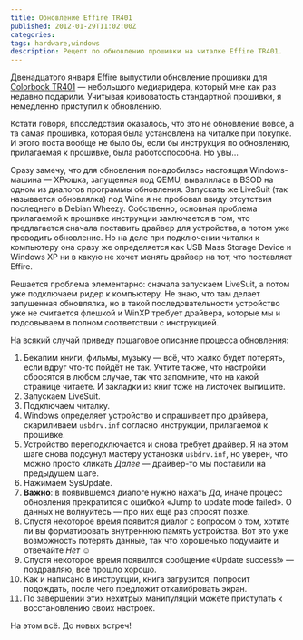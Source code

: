 ```yaml
---
title: Обновление Effire TR401
published: 2012-01-29T11:02:00Z
categories: 
tags: hardware,windows
description: Рецепт по обновлению прошивки на читалке Effire TR401.
---
```


Двенадцатого января Effire выпустили обновление прошивки для <a href='http://effire.ru/catalogue/ebooks/colorbook_tr401/'>Colorbook TR401</a> — небольшого медиаридера, который мне как раз недавно подарили. Учитывая кривоватость стандартной прошивки, я немедленно приступил к обновлению.

Кстати говоря, впоследствии оказалось, что это не обновление вовсе, а та самая прошивка, которая была установлена на читалке при покупке. И этого поста вообще не было бы, если бы инструкция по обновлению, прилагаемая к прошивке, была работоспособна. Но увы…

Сразу замечу, что для обновления понадобилась настоящая Windows-машина — XPюшка, запущенная под QEMU, вывалилась в BSOD на одном из диалогов программы обновления. Запускать же LiveSuit (так называется обновлялка) под Wine я не пробовал ввиду отсутствия последнего в Debian Wheezy.
<a name='more'></a>
Собственно, основная проблема прилагаемой к прошивке инструкции заключается в том, что предлагается сначала поставить драйвер для устройства, а потом уже проводить обновление. Но на деле при подключении читалки к компьютеру она сразу же определяется как USB Mass Storage Device и Windows XP ни в какую не хочет менять драйвер на тот, что поставляет Effire.

Решается проблема элементарно: сначала запускаем LiveSuit, а потом уже подключаем ридер к компьютеру. Не знаю, что там делает запущенная обновлялка, но в такой последовательности устройство уже не считается флешкой и WinXP требует драйвера, которые мы и подсовываем в полном соответствии с инструкцией.

На всякий случай приведу пошаговое описание процесса обновления:<ol><li>Бекапим книги, фильмы, музыку — всё, что жалко будет потерять, если вдруг что-то пойдёт не так. Учтите также, что настройки сбросятся в любом случае, так что запомните, что на какой странице читаете. И закладки из книг тоже на листочек выпишите.</li><li>Запускаем LiveSuit.</li><li>Подключаем читалку.</li><li>Windows определяет устройство и спрашивает про драйвера, скармливаем <code>usbdrv.inf</code> согласно инструкции, прилагаемой к прошивке.</li><li>Устройство переподключается и снова требует драйвер. Я на этом шаге снова подсунул мастеру установки <code>usbdrv.inf</code>, но уверен, что можно просто кликать <i>Далее</i> — драйвер-то мы поставили на предыдущем шаге.</li><li>Нажимаем SysUpdate.</li><li><b>Важно</b>: в появившемся диалоге нужно нажать <i>Да</i>, иначе процесс обновления прекратится с ошибкой «Jump to update mode failed». О данных не волнуйтесь — про них ещё раз спросят позже.</li><li>Спустя некоторое время появится диалог с вопросом о том, хотите ли вы форматировать внутреннюю память устройства. Вот это уже возможность потерять данные, так что хорошенько подумайте и отвечайте <i>Нет</i> ☺</li><li>Спустя некоторое время появилтся сообщение «Update success!» — поздравляю, всё прошло хорошо.</li><li>Как и написано в инструкции, книга загрузится, попросит подождать, после чего предложит откалибровать экран.</li><li>По завершении этих нехитрых манипуляций можете приступать к восстановлению своих настроек.</li></ol>На этом всё. До новых встреч!
